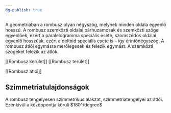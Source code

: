 ```yaml
---
dg-publish: true
---
```

A geometriában a rombusz olyan négyszög, melynek minden oldala egyenlő hosszú. A rombusz szemközti oldalai párhuzamosak és szemközti szögei egyenlőek, ezért a paralelogramma speciális esete, szomszédos oldalai egyenlő hosszúak, ezért a deltoid speciális esete is – így érintőnégyszög. A rombusz átlói egymásra merőlegesek és felezik egymást. A szemközti szögeket felezik az átlók.

[[Rombusz kerület]]
[[Rombusz terület]]

[[Rombusz átlói]]

## Szimmetriatulajdonságok

A rombusz tengelyesen szimmetrikus alakzat, szimmetriatengelyei az átlói. Ezenkívül a középpontja körüli $180^\degree$
